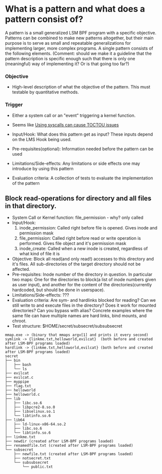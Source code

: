 # What is a pattern and what does a pattern consist of?
A pattern is a small generalized LSM BPF program with a specific objective. 
Patterns can be combined to make new patterns altogether, but their main purpose is to serve as small and repeatable generalizations for implementing larger, more complex programs. A single pattern consists of the following elements. (Comment: should we make it a guideline that the pattern description is specific enough such that there is only one (meaningful) way of implementing it? Or is that going too far?)

### Objective
* High-level description of what the objective of the pattern. This must testable by quantitative methods.

### Trigger
* Either a system call or an "event" triggering a kernel function.
* Seems like [Using syscalls can cause TOCTOU issues](https://isovalent.com/blog/post/file-monitoring-with-ebpf-and-tetragon-part-1/)
* Input/Hook: What does this pattern get as input? These inputs depend on the LMS Hook being used. 

* Pre-requisites(optional): Information needed before the pattern can be used
* Limitations/Side-effects: Any limitations or side effects one may introduce by using this pattern
* Evaluation criteria: A collection of tests to evaluate the implementation of the pattern

## Block read-operations for directory and all files in that directory.
* System Call or Kernel function: file_permission - why? only called
* Input/Hook: 
    1. inode_permission: Called right before file is opened. Gives inode and permission mask 
    2. file_permission: Called right before read or write operation is performed. Gives file object and it's permission mask
    3. inode_create: Called when a new inode is created, regardless of what kind of file it is
* Objective: Block all read(and only read!) accesses to this directory and it's files. All sub-directories of the target directory should not be affected. 
* Pre-requisites: Inode number of the directory in question. In particular two maps: One for the directories to block(a list of inode numbers given as user input), and another for the content of the directories(currently hardcoded, but should be done in userspace). 
* Limitations/Side-effects: ???
* Evaluation criteria: Are sym- and hardlinks blocked for reading? Can we still write to and execute files in the directory? Does it work for mounted directories? Can you bypass with alias? Concrete examples where the same file can have multiple names are hard links, bind mounts, and chroot.
* Test structure: $HOME/secret/subsecret/subsubsecret
```
mmap.exe -> (binary that mmaps argv[1] and prints it every second)
symlink -> {linkme.txt,helloworld,evilcat}  (both before and created after LSM-BPF programs loaded)
hardlink -> {linkme.txt,helloworld,evilcat} (both before and created after LSM-BPF programs loaded)
secret
├── bin
│   ├── bash
│   └── ls
├── evilcat
├── evilcat.c
├── myppipe 
├── flag.txt
├── helloworld
├── helloworld.c
├── lib
│   ├── libc.so.6
│   ├── libpcre2-8.so.0
│   ├── libselinux.so.1
│   └── libtinfo.so.6
├── lib64
│   ├── ld-linux-x86-64.so.2
│   ├── libc.so.6
│   └── libtinfo.so.6
├── linkme.txt
├── newdir (created after LSM-BPF programs loaded)
├── renamedfile.txt (created after LSM-BPF programs loaded)
└── subsecret
    ├── newfile.txt (created after LSM-BPF programs loaded)
    ├── notsecret.txt
    └── subsubsecret
        └── public.txt
```
